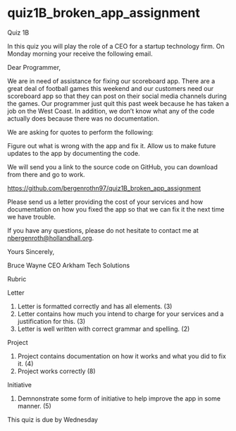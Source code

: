 # quiz1B_broken_app_assignment

Quiz 1B

In this quiz you will play the role of a CEO for a startup technology firm. On Monday morning your receive the following email.

Dear Programmer, 

We are in need of assistance for fixing our scoreboard app. There are a great deal of football games this weekend and our customers need our scoreboard app so that they can post on their social media channels during the games. Our programmer just quit this past week because he has taken a job on the West Coast. In addition, we don’t know what any of the code actually does because there was no documentation. 

We are asking for quotes to perform the following:

Figure out what is wrong with the app and fix it.
Allow us to make future updates to the app by documenting the code. 

We will send you a link to the source code on GitHub, you can download from there and go to work. 

https://github.com/bergenrothn97/quiz1B_broken_app_assignment

Please send us a letter providing the cost of your services and how documentation on how you fixed the app so that we can fix it the next time we have trouble. 

If you have any questions, please do not hesitate to contact me at nbergenroth@hollandhall.org. 

Yours Sincerely,


Bruce Wayne
CEO Arkham Tech Solutions

Rubric

Letter
1) Letter is formatted correctly and has all elements. (3)
2) Letter contains how much you intend to charge for your services and a justification for this. (3)
3) Letter is well written with correct grammar and spelling. (2)

Project
1) Project contains documentation on how it works and what you did to fix it. (4)
2) Project works correctly (8)

Initiative
1) Demnonstrate some form of initiative to help improve the app in some manner. (5)

This quiz is due by Wednesday 
